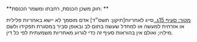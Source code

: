 **חוק משכן הכנסת, רחבתו ומשמר הכנסת: **

[מקור: סעיף 15ג. ](https://he.wikisource.org/wiki/%D7%97%D7%95%D7%A7-%D7%99%D7%A1%D7%95%D7%93:_%D7%94%D7%9B%D7%A0%D7%A1%D7%AA#%D7%A1%D7%A2%D7%99%D7%A3_15ג)
סייג לאחריות[תיקון: תשס״ד]
אדם מוסמך לא יישא באחריות פלילית או אזרחית למעשה או למחדל שעשה בתום לב ובאופן סביר במסגרת תפקידו ולשם מילויו; ואולם אין בהוראות סעיף זה כדי לגרוע מאחריות משמעתית לפי כל דין.